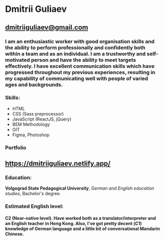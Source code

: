 # Dmitrii Guliaev

## dmitriiguliaev@gmail.com

### **I am an enthusiastic worker with good organisation skills and the ability to perform professionally and confidently both within a team and as an individual. I am a trustworthy and self-motivated person and have the ability to meet targets effectively. I have excellent communication skills which have progressed throughout my previous experiences, resulting in my capability of communicating well with people of varied ages and backgrounds.**

### **Skills:**

* HTML
* CSS (Sass preprocessor)
* JavaScript (ReactJS, jQuery)
* BEM Methodology
* GIT
* Figma, Photoshop

### **Portfolio**

## https://dmitriiguliaev.netlify.app/

### **Education:**

**Volgograd State Pedagogical University**, *German and English education studies*, Bachelor's degree. 

### **Estimated English level:**

#### **C2** (Near-native level). Have worked both as a translator/interpreter and an English teacher in Hong Kong. Also, I've got pretty decent (*C1*) knowledge of **German language** and a little bit of conversational Mandarin Chinese. 
